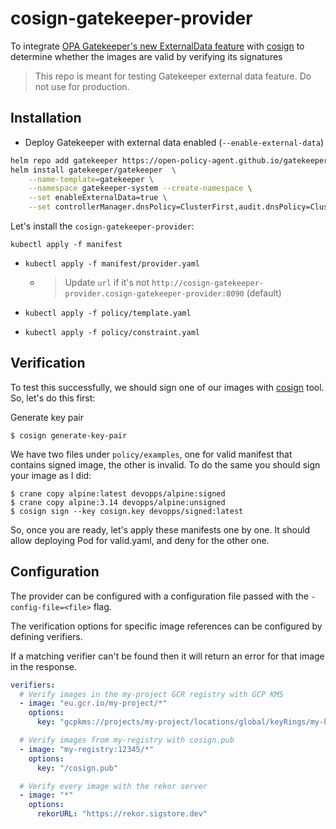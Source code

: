 # cosign-gatekeeper-provider
To integrate [OPA Gatekeeper's new ExternalData feature](https://open-policy-agent.github.io/gatekeeper/website/docs/externaldata) with [cosign](github.com/sigstore/cosign) to determine whether the images  are valid by verifying its signatures

> This repo is meant for testing Gatekeeper external data feature. Do not use for production.

## Installation

- Deploy Gatekeeper with external data enabled (`--enable-external-data`)
```sh
helm repo add gatekeeper https://open-policy-agent.github.io/gatekeeper/charts
helm install gatekeeper/gatekeeper  \
    --name-template=gatekeeper \
    --namespace gatekeeper-system --create-namespace \
    --set enableExternalData=true \
    --set controllerManager.dnsPolicy=ClusterFirst,audit.dnsPolicy=ClusterFirst
```

Let's install the `cosign-gatekeeper-provider`:

 `kubectl apply -f manifest`

- `kubectl apply -f manifest/provider.yaml`
  - > Update `url` if it's not `http://cosign-gatekeeper-provider.cosign-gatekeeper-provider:8090` (default)

- `kubectl apply -f policy/template.yaml`

- `kubectl apply -f policy/constraint.yaml`

## Verification

To test this successfully, we should sign one of our images with [cosign](https://github.com/sigstore/cosign#installation) tool. So, let's do this first:

Generate key pair
```shell
$ cosign generate-key-pair
```

We have two files under `policy/examples`, one for valid manifest that contains signed image, the other is invalid. To do the same you should sign your image as I did:

```shell
$ crane copy alpine:latest devopps/alpine:signed
$ crane copy alpine:3.14 devopps/alpine:unsigned
$ cosign sign --key cosign.key devopps/signed:latest
```

So, once you are ready, let's apply these manifests one by one. It should allow deploying Pod for valid.yaml, and deny for the other one.

## Configuration

The provider can be configured with a configuration file passed with the
`-config-file=<file>` flag.

The verification options for specific image references can be configured by
defining verifiers.

If a matching verifier can't be found then it will return an error for that image
in the response.

```yaml
verifiers:
  # Verify images in the my-project GCR registry with GCP KMS
  - image: "eu.gcr.io/my-project/*"
    options:
      key: "gcpkms://projects/my-project/locations/global/keyRings/my-keyring/cryptoKeys/my-key"

  # Verify images from my-registry with cosign.pub
  - image: "my-registry:12345/*"
    options:
      key: "/cosign.pub"

  # Verify every image with the rekor server
  - image: "*"
    options:
      rekorURL: "https://rekor.sigstore.dev"
```
